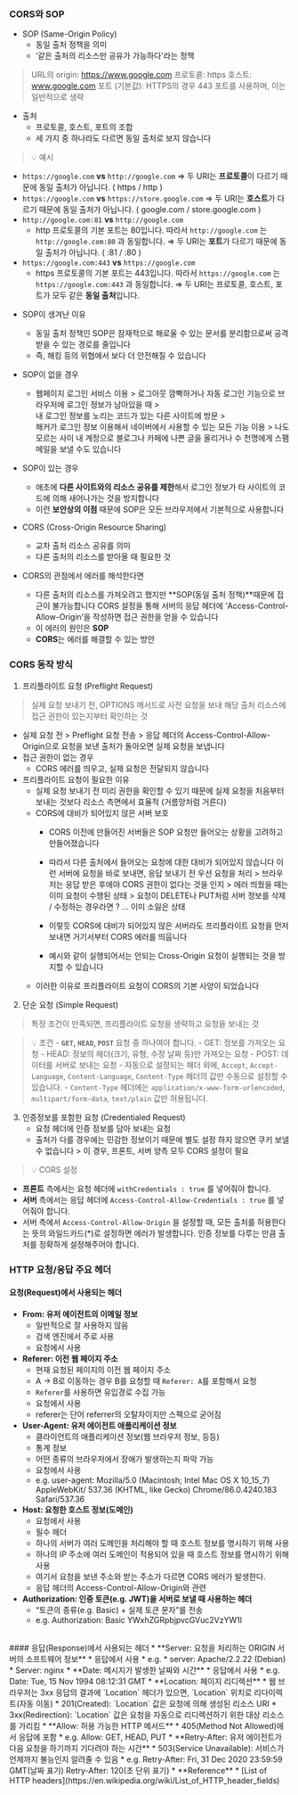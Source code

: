 ### CORS와 SOP
* SOP
(Same-Origin Policy)
  * 동일 출처 정책을 의미
  * ‘같은 출처의 리소스만 공유가 가능하다'라는 정책
> URL의 origin: https://www.google.com
프로토콜: https
호스트: www.google.com
포트 (기본값): HTTPS의 경우 443 포트를 사용하며, 이는 일반적으로 생략

  * 출처
    * 프로토콜, 호스트, 포트의 조합
    * 세 가지 중 하나라도 다르면 동일 출처로 보지 않습니다

> 💡 예시
  - `https://google.com` **vs** `http://google.com`
⇒ 두 URI는 **프로토콜**이 다르기 때문에 동일 출처가 아닙니다. ( https / http )
- `https://google.com` **vs** `https://store.google.com`
⇒ 두 URI는 **호스트**가 다르기 때문에 동일 출처가 아닙니다. ( google.com / store.google.com )
- `http://google.com:81` **vs** `http://google.com`
    - http 프로토콜의 기본 포트는 80입니다. 따라서 `http://google.com` 는 `http://google.com:80` 과 동일합니다.
    ⇒ 두 URI는 **포트**가 다르기 때문에 동일 출처가 아닙니다. ( :81 / :80 )
- `https://google.com:443` **vs** `https://google.com`
    - https 프로토콜의 기본 포트는 443입니다. 따라서 `https://google.com` 는 `https://google.com:443` 과 동일합니다.
    ⇒ 두 URI는 프로토콜, 호스트, 포트가 모두 같은 **동일 출처**입니다.
  
* SOP이 생겨난 이유
    * 동일 출처 정책인 SOP은 잠재적으로 해로울 수 있는 문서를 분리함으로써 공격받을 수 있는 경로를 줄입니다
    * 즉, 해킹 등의 위협에서 보다 더 안전해질 수 있습니다
* SOP이 없을 경우
  * 웹페이지 로그인 서비스 이용 > 로그아웃 깜빡하거나 자동 로그인 기능으로 브라우저에 로그인 정보가 남아있을 때 > <br>내 로그인 정보를 노리는 코드가 있는 다른 사이트에 방문 > <br>해커가 로그인 정보 이용해서 네이버에서 사용할 수 있는 모든 기능 이용 > 나도 모르는 사이 내 계정으로 블로그나 카페에 나쁜 글을 올리거나 수 천명에게 스팸 메일을 보낼 수도 있습니다 
* SOP이 있는 경우
    * 애초에 **다른 사이트와의 리소스 공유를 제한**해서 로그인 정보가 타 사이트의 코드에 의해 새어나가는 것을 방지합니다
    * 이런 **보안상의 이점** 때문에 SOP은 모든 브라우저에서 기본적으로 사용합니다

* CORS
(Cross-Origin Resource Sharing)
  * 교차 출처 리소스 공유를 의미
  * 다른 출처의 리소스를 받아올 때 필요한 것
* CORS의 관점에서 에러를 해석한다면
    * 다른 출처의 리소스를 가져오려고 했지만 **SOP(동일 출처 정책)**때문에 접근이 불가능합니다
    CORS 설정을 통해 서버의 응답 헤더에 ‘Access-Control-Allow-Origin’을 작성하면 접근 권한을 얻을 수 있습니다
    * 이 에러의 원인은 **SOP**
    * **CORS**는 에러를 해결할 수 있는 방안

### CORS 동작 방식
1. 프리플라이트 요청
(Preflight Request)
> 실제 요청 보내기 전, OPTIONS 메서드로 사전 요청을 보내 해당 출처 리소스에 접근 권한이 있는지부터 확인하는 것
  
  * 실제 요청 전 > Preflight 요청 전송 > 응답 헤더의 Access-Control-Allow-Origin으로 요청을 보낸 출처가 돌아오면 실제 요청을 보냅니다
* 접근 권한이 없는 경우
  *  CORS 에러를 띄우고, 실제 요청은 전달되지 않습니다
* 프리플라이트 요청이 필요한 이유
    * 실제 요청 보내기 전 미리 권한을 확인할 수 있기 때문에 실제 요청을 처음부터 보내는 것보다 리소스 측면에서 효율적 (거름망처럼 거른다)
    * CORS에 대비가 되어있지 않은 서버 보호
         * CORS 이전에 만들어진 서버들은 SOP 요청만 들어오는 상황을 고려하고 만들어졌습니다
        * 따라서 다른 출처에서 들어오는 요청에 대한 대비가 되어있지 않습니다 이런 서버에 요청을 바로 보내면, 응답 보내기 전 우선 요청을 처리 > 브라우저는 응답 받은 후에야 CORS 권한이 없다는 것을 인지 > 에러 띄웠을 때는 이미 요청이 수행된 상태 > 요청이 DELETE나 PUT처럼 서버 정보를 삭제 / 수정하는 경우라면 ? … 이미 소잃은 상태
  
      *  이렇듯 CORS에 대비가 되어있지 않은 서버라도 프리플라이트 요청을 먼저 보내면 거기서부터 CORS 에러를 띄웁니다
      * 예시와 같이 실행되어서는 안되는 Cross-Origin 요청이 실행되는 것을 방지할 수 있습니다
    * 이러한 이유로 프리플라이트 요청이 CORS의 기본 사양이 되었습니다
2. 단순 요청
(Simple Request)
> 특정 조건이 만족되면, 프리플라이트 요청을 생략하고 요청을 보내는 것
  
  > 💡 조건
    - **`GET`, `HEAD`, `POST`** 요청 중 하나여야 합니다.
    - GET: 정보를 가져오는 요청
    - HEAD: 정보의 헤더(크기, 유형, 수정 날짜 등)만 가져오는 요청
    - POST: 데이터를 서버로 보내는 요청
    - 자동으로 설정되는 헤더 외에, `Accept`, `Accept-Language`, `Content-Language`, `Content-Type` 헤더의 값만 수동으로 설정할 수 있습니다.
    - `Content-Type` 헤더에는 `application/x-www-form-urlencoded`, `multipart/form-data`, `text/plain` 값만 허용됩니다.
  
3. 인증정보를 포함한 요청
(Credentialed Request)
    - 요청 헤더에 인증 정보를 담아 보내는 요청
    - 출처가 다를 경우에는 민감한 정보이기 때문에 별도 설정 하지 않으면 쿠키 보낼 수 없습니다 > 
    이 경우, 프론트, 서버 양측 모두 CORS 설정이 필요

> 💡 CORS 설정
  - **프론트** 측에서는 요청 헤더에 `withCredentials : true` 를 넣어줘야 합니다.
  - **서버** 측에서는 응답 헤더에 `Access-Control-Allow-Credentials : true` 를 넣어줘야 합니다.
  - 서버 측에서 `Access-Control-Allow-Origin` 을 설정할 때, 모든 출처를 허용한다는 뜻의 와일드카드(*)로 설정하면 에러가 발생합니다. 인증 정보를 다루는 만큼 출처를 정확하게 설정해주어야 합니다.
  
### HTTP 요청/응답 주요 헤더
#### 요청(Request)에서 사용되는 헤더
  * **From: 유저 에이전트의 이메일 정보**
    * 일반적으로 잘 사용하지 않음
    * 검색 엔진에서 주로 사용
    * 요청에서 사용
  * **Referer: 이전 웹 페이지 주소**
    * 현재 요청된 페이지의 이전 웹 페이지 주소
    * A → B로 이동하는 경우 B를 요청할 때 `Referer: A`를 포함해서 요청
    * `Referer`를 사용하면 유입경로 수집 가능
    * 요청에서 사용
    * referer는 단어 referrer의 오탈자이지만 스펙으로 굳어짐
  * **User-Agent: 유저 에이전트 애플리케이션 정보**
    * 클라이언트의 애플리케이션 정보(웹 브라우저 정보, 등등)
    * 통계 정보
    * 어떤 종류의 브라우저에서 장애가 발생하는지 파악 가능
    * 요청에서 사용
    * e.g. user-agent: Mozilla/5.0 (Macintosh; Intel Mac OS X 10_15_7) AppleWebKit/
            537.36 (KHTML, like Gecko) Chrome/86.0.4240.183 Safari/537.36
  * **Host: 요청한 호스트 정보(도메인)**
    * 요청에서 사용
    * 필수 헤더
    * 하나의 서버가 여러 도메인을 처리해야 할 때 호스트 정보를 명시하기 위해 사용
    * 하나의 IP 주소에 여러 도메인이 적용되어 있을 때 호스트 정보를 명시하기 위해 사용
    * 여기서 요청을 보낸 주소와 받는 주소가 다르면 CORS 에러가 발생한다.
    * 응답 헤더의 Access-Control-Allow-Origin와 관련
* **Authorization: 인증 토큰(e.g. JWT)을 서버로 보낼 때 사용하는 헤더**
    * “토큰의 종류(e.g. Basic) + 실제 토큰 문자”를 전송
    * e.g. Authorization: Basic YWxhZGRpbjpvcGVuc2VzYW1l
<br >
#### 응답(Response)에서 사용되는 헤더
  * **Server: 요청을 처리하는 ORIGIN 서버의 소프트웨어 정보**
    * 응답에서 사용
    * e.g.
      * server: Apache/2.2.22 (Debian)
      * Server: nginx
  * **Date: 메시지가 발생한 날짜와 시간**
    * 응답에서 사용
    * e.g.
    Date: Tue, 15 Nov 1994 08:12:31 GMT
  * **Location: 페이지 리디렉션**
    * 웹 브라우저는 3xx 응답의 결과에 `Location` 헤더가 있으면, `Location` 위치로 리다이렉트(자동 이동)
    * 201(Created): `Location` 값은 요청에 의해 생성된 리소스 URI
    * 3xx(Redirection): `Location` 값은 요청을 자동으로 리디렉션하기 위한 대상 리소스를 가리킴
  * **Allow: 허용 가능한 HTTP 메서드**
    * 405(Method Not Allowed)에서 응답에 포함
    * e.g.
  Allow: GET, HEAD, PUT
  * **Retry-After: 유저 에이전트가 다음 요청을 하기까지 기다려야 하는 시간**
    * 503(Service Unavailable): 서비스가 언제까지 불능인지 알려줄 수 있음
    * e.g.
      Retry-After: Fri, 31 Dec 2020 23:59:59 GMT(날짜 표기)
      Retry-After: 120(초 단위 표기)
  *  **Reference**
    * [List of HTTP headers](https://en.wikipedia.org/wiki/List_of_HTTP_header_fields)
